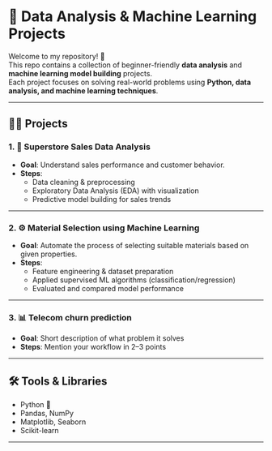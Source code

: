 # 📂 Data Analysis & Machine Learning Projects  

Welcome to my repository! 🚀  
This repo contains a collection of beginner-friendly **data analysis** and **machine learning model building** projects.  
Each project focuses on solving real-world problems using **Python, data analysis, and machine learning techniques**.  

---

## 🧑‍💻 Projects  

### 1. 🏬 Superstore Sales Data Analysis  
- **Goal**: Understand sales performance and customer behavior.  
- **Steps**:  
  - Data cleaning & preprocessing  
  - Exploratory Data Analysis (EDA) with visualization  
  - Predictive model building for sales trends  

---

### 2. ⚙️ Material Selection using Machine Learning  
- **Goal**: Automate the process of selecting suitable materials based on given properties.  
- **Steps**:  
  - Feature engineering & dataset preparation  
  - Applied supervised ML algorithms (classification/regression)  
  - Evaluated and compared model performance  

---

### 3. 📊 Telecom churn prediction  
- **Goal**: Short description of what problem it solves  
- **Steps**: Mention your workflow in 2–3 points  

---

## 🛠️ Tools & Libraries  
- Python 🐍  
- Pandas, NumPy  
- Matplotlib, Seaborn  
- Scikit-learn  

---

